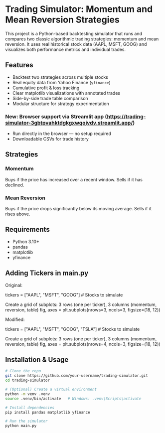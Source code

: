 # Trading Simulator: Momentum and Mean Reversion Strategies

This project is a Python-based backtesting simulator that runs and compares two classic algorithmic trading strategies: momentum and mean reversion. It uses real historical stock data (AAPL, MSFT, GOOG) and visualizes both performance metrics and individual trades.

## Features

- Backtest two strategies across multiple stocks
- Real equity data from Yahoo Finance (`yfinance`)
- Cumulative profit & loss tracking
- Clear matplotlib visualizations with annotated trades
- Side-by-side trade table comparison
- Modular structure for strategy experimentation
### New: Browser support via Streamlit app (https://trading-simulator-3gbtpvahktdgkgxwqojvdv.streamlit.app/)
  - Run directly in the browser — no setup required
  - Downloadable CSVs for trade history

## Strategies

### Momentum
Buys if the price has increased over a recent window. Sells if it has declined.

### Mean Reversion
Buys if the price drops significantly below its moving average. Sells if it rises above.

## Requirements

- Python 3.10+
- pandas
- matplotlib
- yfinance

## Adding Tickers in main.py

Original:

tickers = ["AAPL", "MSFT", "GOOG"] # Stocks to simulate

Create a grid of subplots: 3 rows (one per ticker), 3 columns (momentum, reversion, table)
fig, axes = plt.subplots(nrows=3, ncols=3, figsize=(18, 12))

Modified: 

tickers = ["AAPL", "MSFT", "GOOG", "TSLA"] # Stocks to simulate

Create a grid of subplots: 3 rows (one per ticker), 3 columns (momentum, reversion, table)
fig, axes = plt.subplots(nrows=4, ncols=3, figsize=(18, 12))

## Installation & Usage

```bash
# Clone the repo
git clone https://github.com/your-username/trading-simulator.git
cd trading-simulator

# (Optional) Create a virtual environment
python -m venv .venv
source .venv/bin/activate   # Windows: .venv\Scripts\activate

# Install dependencies
pip install pandas matplotlib yfinance

# Run the simulator
python main.py
